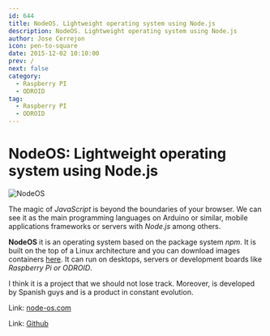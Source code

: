 ```yaml
---
id: 644
title: NodeOS. Lightweight operating system using Node.js
description: NodeOS. Lightweight operating system using Node.js
author: Jose Cerrejon
icon: pen-to-square
date: 2015-12-02 10:10:00
prev: /
next: false
category:
  - Raspberry PI
  - ODROID
tag:
  - Raspberry PI
  - ODROID
---
```


# NodeOS: Lightweight operating system using Node.js

![NodeOS](/images/2015/11/nodeos.png)

The magic of *JavaScript* is beyond the boundaries of your browser. We can see it as the main programming languages on Arduino or similar, mobile applications frameworks or servers with *Node.js* among others.

**NodeOS** it is an operating system based on the package system *npm*. It is built on the top of a Linux architecture and you can download images containers [here](https://github.com/NodeOS/NodeOS/releases). It can run on desktops, servers or development boards like *Raspberry Pi or ODROID*.

I think it is a project that we should not lose track. Moreover, is developed by Spanish guys and is a product in constant evolution.

Link: [node-os.com](http://node-os.com)

Link: [Github](https://github.com/NodeOS/NodeOS)